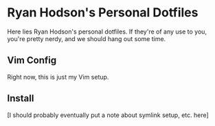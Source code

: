 
# Ryan Hodson's Personal Dotfiles

Here lies Ryan Hodson's personal dotfiles. If they're of any use to you, you're
pretty nerdy, and we should hang out some time.


## Vim Config

Right now, this is just my Vim setup.


## Install

[I should probably eventually put a note about symlink setup, etc. here]


